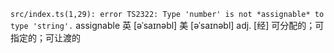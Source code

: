 
 `src/index.ts(1,29): error TS2322: Type 'number' is not *assignable* to type 'string'.`
 assignable
英 [əˈsaɪnəbl]  美 [əˈsaɪnəbl] 
adj. [经] 可分配的；可指定的；可让渡的
